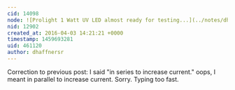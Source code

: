 ```yaml
---
cid: 14098
node: ![Prolight 1 Watt UV LED almost ready for testing...](../notes/dhaffnersr/04-01-2016/prolight-1-watt-uv-led-almost-ready-for-testing)
nid: 12902
created_at: 2016-04-03 14:21:21 +0000
timestamp: 1459693281
uid: 461120
author: dhaffnersr
---
```


Correction to previous post: I said "in series to increase current." oops, I meant in parallel to increase current. Sorry. Typing too fast.
